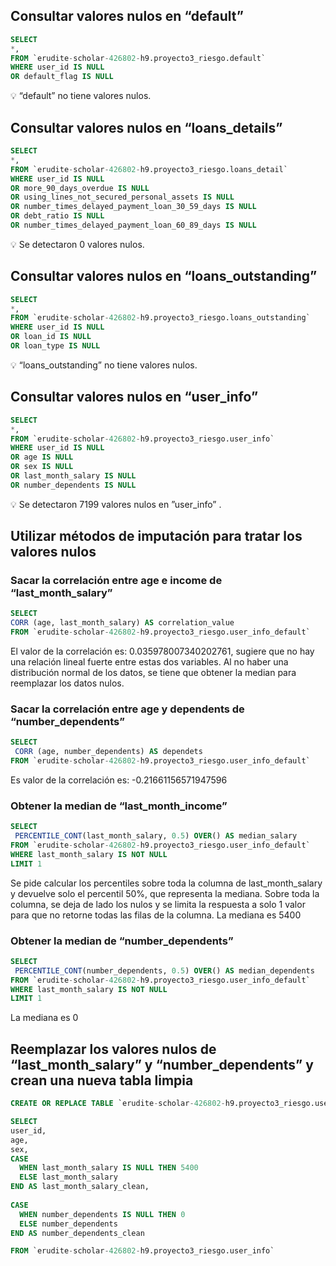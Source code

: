 ## Consultar valores nulos en “default”

```sql
SELECT 
*,
FROM `erudite-scholar-426802-h9.proyecto3_riesgo.default`
WHERE user_id IS NULL
OR default_flag IS NULL

```

<aside>
💡 “default” no tiene valores nulos.

</aside>

## Consultar valores nulos en “loans_details”

```sql
SELECT 
*,
FROM `erudite-scholar-426802-h9.proyecto3_riesgo.loans_detail`
WHERE user_id IS NULL
OR more_90_days_overdue IS NULL
OR using_lines_not_secured_personal_assets IS NULL
OR number_times_delayed_payment_loan_30_59_days IS NULL
OR debt_ratio IS NULL
OR number_times_delayed_payment_loan_60_89_days IS NULL
```

<aside>
💡 Se detectaron 0 valores nulos.

</aside>

## Consultar valores nulos en “loans_outstanding”

```sql
SELECT 
*,
FROM `erudite-scholar-426802-h9.proyecto3_riesgo.loans_outstanding`
WHERE user_id IS NULL
OR loan_id IS NULL
OR loan_type IS NULL
```

<aside>
💡 “loans_outstanding” no tiene valores nulos.

</aside>

## Consultar valores nulos en “user_info”

```sql
SELECT 
*,
FROM `erudite-scholar-426802-h9.proyecto3_riesgo.user_info`
WHERE user_id IS NULL
OR age IS NULL
OR sex IS NULL
OR last_month_salary IS NULL
OR number_dependents IS NULL
```

<aside>
💡 Se detectaron 7199 valores nulos en ”user_info” .

</aside>

## Utilizar métodos de imputación para tratar los valores nulos

### Sacar la correlación entre age e income de “last_month_salary”

```sql
SELECT
CORR (age, last_month_salary) AS correlation_value
FROM `erudite-scholar-426802-h9.proyecto3_riesgo.user_info_default`
```

<aside>
El valor de la correlación es: 0.035978007340202761, sugiere que no hay una relación lineal fuerte entre estas dos variables. Al no haber una distribución normal de los datos, se tiene que obtener la median para reemplazar los datos nulos.

</aside>

### Sacar la correlación entre age y dependents de “number_dependents”

```sql
SELECT
 CORR (age, number_dependents) AS dependets
FROM `erudite-scholar-426802-h9.proyecto3_riesgo.user_info_default`
```

<aside>
Es valor de la correlación es: -0.21661156571947596

</aside>

### Obtener la median de “last_month_income”

```sql
SELECT
 PERCENTILE_CONT(last_month_salary, 0.5) OVER() AS median_salary
FROM `erudite-scholar-426802-h9.proyecto3_riesgo.user_info_default`
WHERE last_month_salary IS NOT NULL
LIMIT 1
```

<aside>
Se pide calcular los percentiles sobre toda la columna de last_month_salary y devuelve solo el percentil 50%, que representa la mediana. Sobre toda la columna, se deja de lado los nulos y se limita la respuesta a solo 1 valor para que no retorne todas las filas de la columna. La mediana es 5400

</aside>

### Obtener la median de “number_dependents”

```sql
SELECT
 PERCENTILE_CONT(number_dependents, 0.5) OVER() AS median_dependents
FROM `erudite-scholar-426802-h9.proyecto3_riesgo.user_info_default`
WHERE last_month_salary IS NOT NULL
LIMIT 1
```

<aside>
La mediana es 0

</aside>

## Reemplazar los valores nulos de “last_month_salary” y “number_dependents” y crean una nueva tabla limpia

```sql
CREATE OR REPLACE TABLE `erudite-scholar-426802-h9.proyecto3_riesgo.user_info_clean` AS

SELECT
user_id,
age,
sex,
CASE
  WHEN last_month_salary IS NULL THEN 5400
  ELSE last_month_salary
END AS last_month_salary_clean,
  
CASE
  WHEN number_dependents IS NULL THEN 0
  ELSE number_dependents
END AS number_dependents_clean

FROM `erudite-scholar-426802-h9.proyecto3_riesgo.user_info`
```
